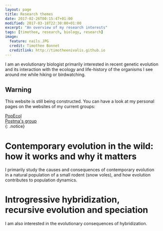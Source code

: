 ```yaml
---
layout: page
title: Research themes
date: 2017-02-26T00:15:47+01:00
modified: 2017-03-18T22:30:00+01:00
excerpt: "An overview of my research interests"
tags: [timothee, research, biology, research]
image:
  feature: nails.JPG
  credit: Timothee Bonnet
  creditlink: http://timotheenivalis.github.io
---
```

I am an evolutionary biologist primarily interested in recent genetic evolution and its interaction with the ecology and life-history of the organisms I see around me while hiking or birdwatching.

## Warning
This website is still being constructed. You can have a look at my personal pages on the websites of my current groups:
 <div markdown="0"><a href="http://www.popecol.org/team/timothee-bonnet/" class="btn btn-success">PopEcol</a></div>
 <div markdown="0"><a href="http://erikpostma.net/group.html#timothee" class="btn btn-info">Postma's group</a></div>
{: .notice}

# Contemporary evolution in the wild: how it works and why it matters  

I primarily study the causes and consequences of contemporary evolution in a natural population of a small rodent (snow voles), and how evolution contributes to population dynamics.

# Introgressive hybridization, recursive evolution and speciation

I am also interested in the evolutionary consequences of hybridization.
